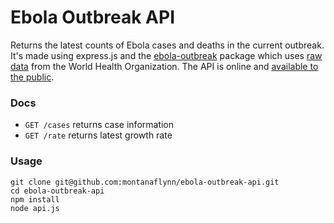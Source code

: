 # Ebola Outbreak API

Returns the latest counts of Ebola cases and deaths in the current outbreak. It's made using express.js and the [ebola-outbreak](http://github.com/montanaflynn/ebola-outbreak) package which uses [raw data](https://github.com/montanaflynn/ebola-outbreak-data) from the World Health Organization. The API is online and [available to the public](https://www.mashape.com/montanaflynn/ebola-outbreak).

### Docs

- `GET /cases` returns case information 
- `GET /rate` returns latest growth rate

### Usage

	git clone git@github.com:montanaflynn/ebola-outbreak-api.git
	cd ebola-outbreak-api
	npm install
	node api.js
